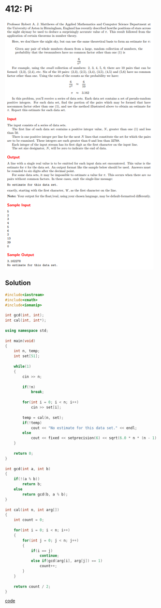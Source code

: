 # 412: Pi
![412: Pi](https://github.com/Offliners/UVa-writeup/blob/main/Problem/unranked/412/412.PNG)

## Solution
```C++
#include<iostream>
#include<cmath>
#include<iomanip>

int gcd(int, int);
int cal(int, int*);

using namespace std;

int main(void)
{
	int n, temp;
	int set[51];
	
	while(1)
	{
		cin >> n;
		
		if(!n)
			break;
		
		for(int i = 0; i < n; i++)
			cin >> set[i];
		
		temp = cal(n, set);
		if(!temp)
			cout << "No estimate for this data set." << endl;
		else
			cout << fixed << setprecision(6) << sqrt(6.0 * n * (n - 1) / 2 / temp) << endl;
	}
	
	return 0;
}

int gcd(int a, int b)
{
	if(!(a % b))
		return b;
	else
		return gcd(b, a % b);
}

int cal(int n, int arg[])
{
	int count = 0;
	
	for(int i = 0; i < n; i++)
	{
		for(int j = 0; j < n; j++)
		{
			if(i == j)
				continue;
			else if(gcd(arg[i], arg[j]) == 1)
				count++;
		}
	}
	
	return count / 2;
}
```
[code](412.cpp)
